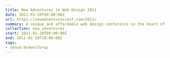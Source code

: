 ```yaml
---
title: New Adventures in Web Design 2011
date: 2011-01-20T09:00:00Z
url: https://newadventuresconf.com/2011/
summary: A unique and affordable web design conference in the heart of England.
collection: new_adventures
start: 2011-01-20T09:00:00Z
end: 2011-01-20T18:00:00Z
tags:
- venue:9c4wxr3v+qc
---
```

